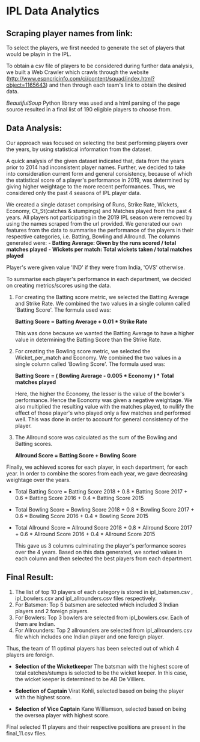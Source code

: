 # IPL Data Analytics

## Scraping player names from link:

To select the players, we first needed to generate the set of players that would be playin in the IPL.

To obtain a csv file of players to be considered during further data analysis, we built a Web Crawler which crawls through the website (http://www.espncricinfo.com/ci/content/squad/index.html?object=1165643) and then through each team's link to obtain the desired data.

*BeautifulSoup* Python library was used and a html parsing of the page source resulted in a final list of 190 eligible players to choose from.
	
## Data Analysis:
 
 Our approach was focused on selecting the best performing players over the years, by using statistical information from the dataset.
 
 A quick analysis of the given dataset indicated that, data from the years prior to 2014 had inconsistent player names. Further, we decided to take into consideration current form and general consistency, because of which the statistical score of a player's performance in 2019, was determined by giving higher weightage to the more recent performances. Thus, we considered only the past 4 seasons of IPL player data.
	
  We created a single dataset comprising of Runs, Strike Rate, Wickets, Economy, Ct_St(catches & stumpings) and Matches played from the past 4 years.
  All players not participating in the 2019 IPL season were removed by using the names scraped from the url provided.
  We generated our own features from the data to summarise the performance of the players in their respective categories, i.e. Batting, Bowling and Allround.
	The columns generated were:
		- **Batting Average: Given by the runs scored / total matches played**
		- **Wickets per match: Total wickets taken / total matches played**
	
  Player's were given value 'IND' if they were from India, 'OVS' otherwise.
	
To summarise each player's performance in each department, we decided on creating metrics/scores using the data.
  1. 	For creating the Batting score metric, we selected the Batting Average and Strike Rate. We combined the two values in a single column called 'Batting Score'.
		The formula used was:
		
		**Batting Score = Batting Average + 0.01 * Strike Rate**
		
		This was done because we wanted the Batting Average to have a higher value in determining the Batting Score than the Strike Rate.
	
  2. 	For creating the Bowling score metric, we selected the Wicket_per_match and Economy. We combined the two values in a single column called 'Bowling Score'.
		The formula used was:
		
		**Batting Score = ( Bowling Average - 0.005 * Economy ) * Total matches played**
		
		Here, the higher the Economy, the lesser is the value of the bowler's performance. Hence the Economy was given a negative weightage. We also multiplied the resulting value with the matches played, to nullify the effect of those player's who played only a few matches and performed well. This was done in order to account for general consistency of the player.
		
  3. The Allround score was calculated as the sum of the Bowling and Batting scores.
  
		**Allround Score = Batting Score + Bowling Score**
				

  Finally, we achieved scores for each player, in each department, for each year. In order to combine the scores from each year, we gave decreasing weightage over the years.
	
  - Total Batting Score = Batting Score 2018 + 0.8 * Batting Score 2017 + 0.6 * Batting Score 2016 + 0.4 * Batting Score 2015
  - Total Bowling Score = Bowling Score 2018 + 0.8 * Bowling Score 2017 + 0.6 * Bowling Score 2016 + 0.4 * Bowling Score 2015
  - Total Allround Score = Allround Score 2018 + 0.8 * Allround Score 2017 + 0.6 * Allround Score 2016 + 0.4 * Allround Score 2015
		
	This gave us 3 columns culminating the player's performance scores over the 4 years. Based on this data generated, we sorted values in each column and then selected the best players from each department.
	
## Final Result:

  1. The list of top 10 players of each category is stored in ipl_batsmen.csv , ipl_bowlers.csv and ipl_allrounders.csv files respectively.
  2. For Batsmen:
	Top 5 batsmen are selected which included 3 Indian players and 2 foreign players.
  3. For Bowlers:
	Top 3 bowlers are selected from ipl_bowlers.csv. Each of them are Indian.
  4. For Allrounders:
	Top 2 allrounders are selected from ipl_allrounders.csv file which includes one Indian player and  one foreign player.
		
  Thus, the team of 11 optimal players has been selected out of which 4 players are foreign.
	
  - **Selection of the Wicketkeeper**
    The batsman with the highest score of total catches/stumps is selected to be the wicket keeper. In this case, the wicket keeper is determined to be AB De Villiers.
	
  - **Selection of Captain**
  Virat Kohli, selected based on being the player with the highest score.
  
  - **Selection of Vice Captain**
   Kane Williamson, selected based on being the oversea player with highest score.
			
  Final selected 11 players and their respective positions are present in the final_11.csv files.
	


